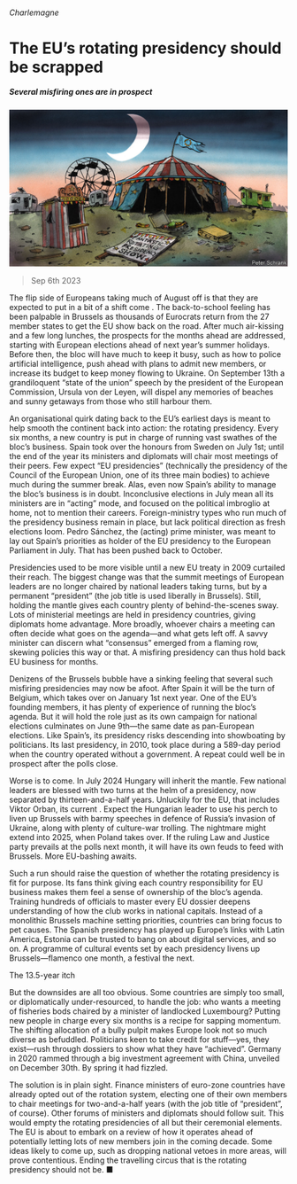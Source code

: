 ###### Charlemagne

# The EU’s rotating presidency should be scrapped 

##### Several misfiring ones are in prospect 

![image](images/20230909_EUD000.jpg) 

> Sep 6th 2023 

The flip side of Europeans taking much of August off is that they are expected to put in a bit of a shift come  . The back-to-school feeling has been palpable in Brussels as thousands of Eurocrats return from the 27 member states to get the EU show back on the road. After much air-kissing and a few long lunches, the prospects for the months ahead are addressed, starting with European elections ahead of next year’s summer holidays. Before then, the bloc will have much to keep it busy, such as how to police artificial intelligence, push ahead with plans to admit new members, or increase its budget to keep money flowing to Ukraine. On September 13th a grandiloquent “state of the union” speech by the president of the European Commission, Ursula von der Leyen, will dispel any memories of beaches and sunny getaways from those who still harbour them.

An organisational quirk dating back to the EU’s earliest days is meant to help smooth the continent back into action: the rotating presidency. Every six months, a new country is put in charge of running vast swathes of the bloc’s business. Spain took over the honours from Sweden on July 1st; until the end of the year its ministers and diplomats will chair most meetings of their peers. Few expect “EU presidencies” (technically the presidency of the Council of the European Union, one of its three main bodies) to achieve much during the summer break. Alas, even now Spain’s ability to manage the bloc’s business is in doubt. Inconclusive elections in July mean all its ministers are in “acting” mode, and focused on the political imbroglio at home, not to mention their careers. Foreign-ministry types who run much of the presidency business remain in place, but lack political direction as fresh elections loom. Pedro Sánchez, the (acting) prime minister, was meant to lay out Spain’s priorities as holder of the EU presidency to the European Parliament in July. That has been pushed back to October.

Presidencies used to be more visible until a new EU treaty in 2009 curtailed their reach. The biggest change was that the summit meetings of European leaders are no longer chaired by national leaders taking turns, but by a permanent “president” (the job title is used liberally in Brussels). Still, holding the mantle gives each country plenty of behind-the-scenes sway. Lots of ministerial meetings are held in presidency countries, giving diplomats home advantage. More broadly, whoever chairs a meeting can often decide what goes on the agenda—and what gets left off. A savvy minister can discern what “consensus” emerged from a flaming row, skewing policies this way or that. A misfiring presidency can thus hold back EU business for months. 

Denizens of the Brussels bubble have a sinking feeling that several such misfiring presidencies may now be afoot. After Spain it will be the turn of Belgium, which takes over on January 1st next year. One of the EU’s founding members, it has plenty of experience of running the bloc’s agenda. But it will hold the role just as its own campaign for national elections culminates on June 9th—the same date as pan-European elections. Like Spain’s, its presidency risks descending into showboating by politicians. Its last presidency, in 2010, took place during a 589-day period when the country operated without a government. A repeat could well be in prospect after the polls close.

Worse is to come. In July 2024 Hungary will inherit the mantle. Few national leaders are blessed with two turns at the helm of a presidency, now separated by thirteen-and-a-half years. Unluckily for the EU, that includes Viktor Orban, its current . Expect the Hungarian leader to use his perch to liven up Brussels with barmy speeches in defence of Russia’s invasion of Ukraine, along with plenty of culture-war trolling. The nightmare might extend into 2025, when Poland takes over. If the ruling Law and Justice party prevails at the polls next month, it will have its own feuds to feed with Brussels. More EU-bashing awaits.

Such a run should raise the question of whether the rotating presidency is fit for purpose. Its fans think giving each country responsibility for EU business makes them feel a sense of ownership of the bloc’s agenda. Training hundreds of officials to master every EU dossier deepens understanding of how the club works in national capitals. Instead of a monolithic Brussels machine setting priorities, countries can bring focus to pet causes. The Spanish presidency has played up Europe’s links with Latin America, Estonia can be trusted to bang on about digital services, and so on. A programme of cultural events set by each presidency livens up Brussels—flamenco one month, a  festival the next. 

The 13.5-year itch

But the downsides are all too obvious. Some countries are simply too small, or diplomatically under-resourced, to handle the job: who wants a meeting of fisheries bods chaired by a minister of landlocked Luxembourg? Putting new people in charge every six months is a recipe for sapping momentum. The shifting allocation of a bully pulpit makes Europe look not so much diverse as befuddled. Politicians keen to take credit for stuff—yes, they exist—rush through dossiers to show what they have “achieved”. Germany in 2020 rammed through a big investment agreement with China, unveiled on December 30th. By spring it had fizzled. 

The solution is in plain sight. Finance ministers of euro-zone countries have already opted out of the rotation system, electing one of their own members to chair meetings for two-and-a-half years (with the job title of “president”, of course). Other forums of ministers and diplomats should follow suit. This would empty the rotating presidencies of all but their ceremonial elements. The EU is about to embark on a review of how it operates ahead of potentially letting lots of new members join in the coming decade. Some ideas likely to come up, such as dropping national vetoes in more areas, will prove contentious. Ending the travelling circus that is the rotating presidency should not be. ■






